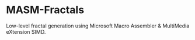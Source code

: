 # MASM-Fractals
Low-level fractal generation using Microsoft Macro Assembler &amp; MultiMedia eXtension SIMD.
